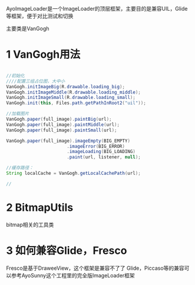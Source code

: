 AyoImageLoader是一个ImageLoader的顶层框架，主要目的是兼容UIL，Glide等框架，便于对比测试和切换

主要类是VanGogh

# 1 VanGogh用法

```java

//初始化
////配置三组占位图，大中小
VanGogh.initImageBig(R.drawable.loading_big);
VanGogh.initImageMiddle(R.drawable.loading_middle);
VanGogh.initImageSmall(R.drawable.loading_small);
VanGogh.init(this, Files.path.getPathInRoot2("uil"));

//加载图片
VanGogh.paper(full_image).paintBig(url);
VanGogh.paper(full_image).paintMiddle(url);
VanGogh.paper(full_image).paintSmall(url);

VanGogh.paper(full_image).imageEmpty(BIG_EMPTY)
                       .imageError(BIG_ERROR)
                       .imageLoading(BIG_LOADING)
                       .paint(url, listener, null);

//缓存路径：
String localCache = VanGogh.getLocalCachePath(url);

//

```


# 2 BitmapUtils

bitmap相关的工具类

# 3 如何兼容Glide，Fresco

Fresco是基于DraweeView，这个框架是兼容不了了
Glide，Piccaso等的兼容可以参考AyoSunny这个工程里的完全版ImageLoader框架